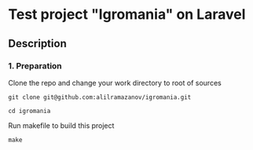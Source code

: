#  Test project "Igromania" on Laravel

## Description

### 1. Preparation

Clone the repo and change your work directory to root of sources

    git clone git@github.com:alilramazanov/igromania.git

    cd igromania

Run makefile to build this project

    make
